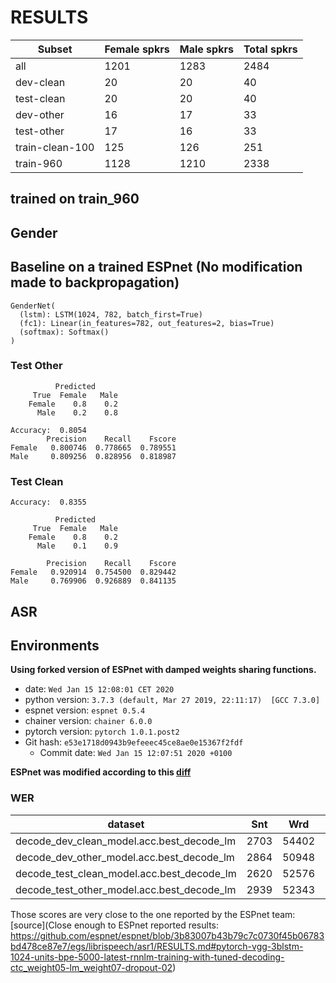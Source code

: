 # RESULTS

| Subset          | Female spkrs | Male spkrs | Total spkrs |
|-----------------|--------------|------------|-------------|
| all             | 1201         | 1283       | 2484        |
| dev-clean       | 20           | 20         | 40          |
| test-clean      | 20           | 20         | 40          |
| dev-other       | 16           | 17         | 33          |
| test-other      | 17           | 16         | 33          |
| train-clean-100 | 125          | 126        | 251         |
| train-960       | 1128         | 1210       | 2338        |

## trained on train_960

## Gender

## Baseline on a trained ESPnet (No modification made to backpropagation)
```log
GenderNet(
  (lstm): LSTM(1024, 782, batch_first=True)
  (fc1): Linear(in_features=782, out_features=2, bias=True)
  (softmax): Softmax()
)
```

### Test Other
```log
          Predicted
     True  Female   Male
    Female    0.8    0.2
      Male    0.2    0.8

Accuracy:  0.8054
        Precision    Recall    Fscore
Female   0.800746  0.778665  0.789551
Male     0.809256  0.828956  0.818987
```

### Test Clean
```log
Accuracy:  0.8355

          Predicted
     True  Female   Male
    Female    0.8    0.2
      Male    0.1    0.9

        Precision    Recall    Fscore
Female   0.920914  0.754500  0.829442
Male     0.769906  0.926889  0.841135
```

## ASR
## Environments 
**Using forked version of ESPnet with damped weights sharing functions.**

- date: `Wed Jan 15 12:08:01 CET 2020`
- python version: `3.7.3 (default, Mar 27 2019, 22:11:17)  [GCC 7.3.0]`
- espnet version: `espnet 0.5.4`
- chainer version: `chainer 6.0.0`
- pytorch version: `pytorch 1.0.1.post2`
- Git hash: `e53e1718d0943b9efeeec45ce8ae0e15367f2fdf`
  - Commit date: `Wed Jan 15 12:07:51 2020 +0100`

**ESPnet was modified according to this [diff](https://github.com/espnet/espnet/compare/e88a477cb72be7e5a03595ead5c233f8d211f6b6...deep-privacy:e53e1718d0943b9efeeec45ce8ae0e15367f2fdf)**

### WER

|dataset|Snt|Wrd|Corr|Sub|Del|Ins|Err|S.Err|
|---|---|---|---|---|---|---|---|---|
|decode_dev_clean_model.acc.best_decode_lm|2703|54402|96.2|3.4|0.4|0.5|4.3|43.6|
|decode_dev_other_model.acc.best_decode_lm|2864|50948|89.0|9.8|1.2|1.8|12.8|68.1|
|decode_test_clean_model.acc.best_decode_lm|2620|52576|96.1|3.5|0.4|0.6|4.4|44.0|
|decode_test_other_model.acc.best_decode_lm|2939|52343|87.9|10.7|1.3|1.8|13.9|72.1|

Those scores are very close to the one reported by the ESPnet team: [source](Close enough to ESPnet reported results: https://github.com/espnet/espnet/blob/3b83007b43b79c7c0730f45b06783bd478ce87e7/egs/librispeech/asr1/RESULTS.md#pytorch-vgg-3blstm-1024-units-bpe-5000-latest-rnnlm-training-with-tuned-decoding-ctc_weight05-lm_weight07-dropout-02)
